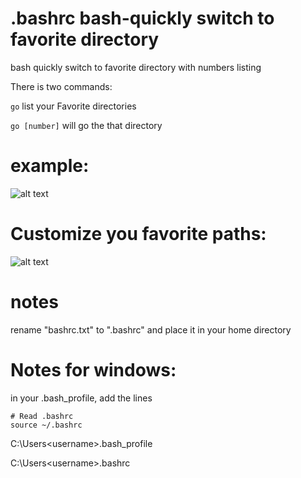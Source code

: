 # .bashrc bash-quickly switch to favorite directory
bash quickly switch to favorite directory with numbers listing

There is two commands:


```go```
 list your Favorite directories


```go [number]```
will go the that directory


# example:

![alt text](bash-quick-jump-favorite-directory.gif)

# Customize you favorite paths:

![alt text](directorys.png)

# notes
rename "bashrc.txt" to ".bashrc" and place it in your home directory

# Notes for windows:
in your .bash_profile, add the lines
```
# Read .bashrc
source ~/.bashrc
```
C:\Users\<username>\.bash_profile

C:\Users\<username>\.bashrc
